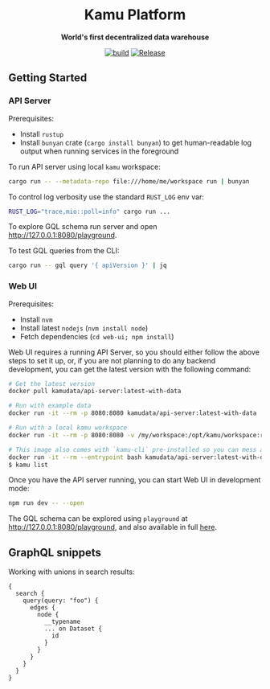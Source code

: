 <div align="center">
  <h1>Kamu Platform</h1>
  <p>
    <strong>World's first decentralized data warehouse</strong>
  </p>
  <p>

[![build](https://github.com/kamu-data/kamu-platform/workflows/build/badge.svg)](https://github.com/kamu-data/kamu-platform/actions)
[![Release](https://github.com/kamu-data/kamu-platform/workflows/release/badge.svg)](https://github.com/kamu-data/kamu-platform/actions)

  </p>
</div>

## Getting Started

### API Server

Prerequisites:
* Install `rustup`
* Install `bunyan` crate (`cargo install bunyan`) to get human-readable log output when running services in the foreground

To run API server using local `kamu` workspace:

```bash
cargo run -- --metadata-repo file:///home/me/workspace run | bunyan
```

To control log verbosity use the standard `RUST_LOG` env var:

```bash
RUST_LOG="trace,mio::poll=info" cargo run ...
```

To explore GQL schema run server and open http://127.0.0.1:8080/playground.

To test GQL queries from the CLI:

```bash
cargo run -- gql query '{ apiVersion }' | jq
```

### Web UI

Prerequisites:
* Install `nvm`
* Install latest `nodejs` (`nvm install node`)
* Fetch dependencies (`cd web-ui; npm install`)

Web UI requires a running API Server, so you should either follow the above steps to set it up, or, if you are not planning to do any backend development, you can get the latest version with the following command:

```bash
# Get the latest version
docker pull kamudata/api-server:latest-with-data

# Run with example data
docker run -it --rm -p 8080:8080 kamudata/api-server:latest-with-data

# Run with a local kamu workspace
docker run -it --rm -p 8080:8080 -v /my/workspace:/opt/kamu/workspace:ro kamudata/api-server:latest-with-data

# This image also comes with `kamu-cli` pre-installed so you can mess around with data without installing it on your host
docker run -it --rm --entrypoint bash kamudata/api-server:latest-with-data
$ kamu list
```

Once you have the API server running, you can start Web UI in development mode:

```bash
npm run dev -- --open
```

The GQL schema can be explored using `playground` at http://127.0.0.1:8080/playground, and also available in full [here](/api-server/resources/schema.gql).

## GraphQL snippets

Working with unions in search results:

```gql
{
  search {
    query(query: "foo") {
      edges {
        node {
          __typename
          ... on Dataset {
            id
          }
        }
      }
    }
  }
}
```
